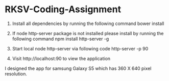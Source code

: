# RKSV-Coding-Assignment

1. Install all dependencies by running the following command 
bower install

2. If node http-server package is not installed please install by running the following command
npm install http-server -g

3. Start local node http-server via following code
http-server -p 90

4. Visit http://localhost:90 to view the application

I designed the app for samsung Galaxy S5 which has 360 X 640 pixel resolution.

